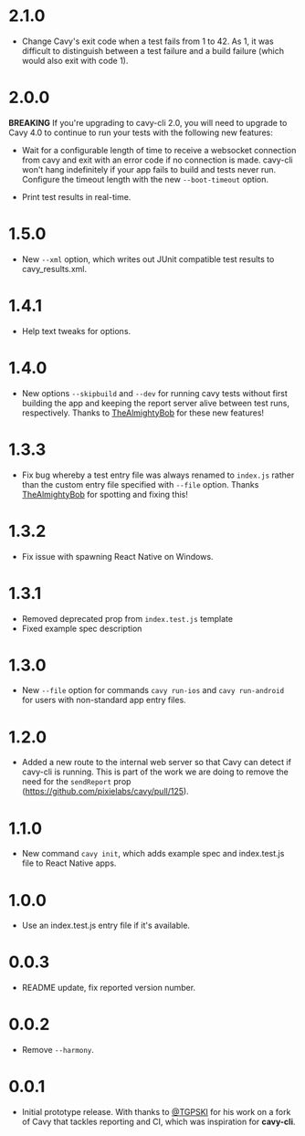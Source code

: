# 2.1.0

- Change Cavy's exit code when a test fails from 1 to 42. As 1, it was difficult
  to distinguish between a test failure and a build failure (which would also
  exit with code 1).

# 2.0.0

**BREAKING** If you're upgrading to cavy-cli 2.0, you will need to upgrade to
Cavy 4.0 to continue to run your tests with the following new features:

- Wait for a configurable length of time to receive a websocket connection from
  cavy and exit with an error code if no connection is made. cavy-cli won't hang
  indefinitely if your app fails to build and tests never run. Configure the
  timeout length with the new `--boot-timeout` option.

- Print test results in real-time.

# 1.5.0

- New `--xml` option, which writes out JUnit compatible test results to
  cavy_results.xml.

# 1.4.1

- Help text tweaks for options.

# 1.4.0

- New options `--skipbuild` and `--dev` for running cavy tests without first
building the app and keeping the report server alive between test runs,
respectively. Thanks to [TheAlmightyBob](https://github.com/TheAlmightyBob) for
these new features!

# 1.3.3

- Fix bug whereby a test entry file was always renamed to `index.js` rather than
the custom entry file specified with `--file` option. Thanks [TheAlmightyBob](https://github.com/TheAlmightyBob)
for spotting and fixing this!

# 1.3.2

- Fix issue with spawning React Native on Windows.

# 1.3.1

- Removed deprecated prop from `index.test.js` template
- Fixed example spec description

# 1.3.0

- New `--file` option for commands `cavy run-ios` and `cavy run-android` for
  users with non-standard app entry files.

# 1.2.0

- Added a new route to the internal web server so that Cavy can detect if
  cavy-cli is running. This is part of the work we are doing to remove the need
  for the `sendReport` prop (https://github.com/pixielabs/cavy/pull/125).

# 1.1.0

- New command `cavy init`, which adds example spec and index.test.js file to
React Native apps.

# 1.0.0

- Use an index.test.js entry file if it's available.

# 0.0.3

- README update, fix reported version number.

# 0.0.2

- Remove `--harmony`.

# 0.0.1

- Initial prototype release. With thanks to
  [@TGPSKI](https://github.com/TGPSKI) for his work on a fork of Cavy that
  tackles reporting and CI, which was inspiration for **cavy-cli**.
